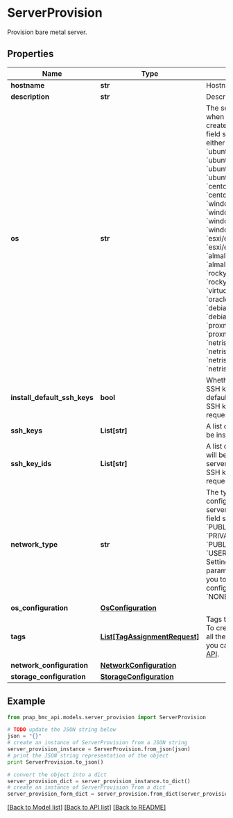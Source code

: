 # ServerProvision

Provision bare metal server.

## Properties

Name | Type | Description | Notes
------------ | ------------- | ------------- | -------------
**hostname** | **str** | Hostname of server. | 
**description** | **str** | Description of server. | [optional] 
**os** | **str** | The server’s OS ID used when the server was created. Currently this field should be set to either &#x60;ubuntu/bionic&#x60;, &#x60;ubuntu/focal&#x60;, &#x60;ubuntu/jammy&#x60;, &#x60;ubuntu/jammy+pytorch&#x60;, &#x60;ubuntu/noble&#x60;, &#x60;centos/centos7&#x60;, &#x60;centos/centos8&#x60;, &#x60;windows/srv2019std&#x60;, &#x60;windows/srv2019dc&#x60;, &#x60;windows/srv2022std&#x60;, &#x60;windows/srv2022dc&#x60;, &#x60;esxi/esxi70&#x60;, &#x60;esxi/esxi80&#x60;, &#x60;almalinux/almalinux8&#x60;, &#x60;almalinux/almalinux9&#x60;, &#x60;rockylinux/rockylinux8&#x60;, &#x60;rockylinux/rockylinux9&#x60;, &#x60;virtuozzo/virtuozzo7&#x60;, &#x60;oraclelinux/oraclelinux9&#x60;, &#x60;debian/bullseye&#x60;, &#x60;debian/bookworm&#x60;, &#x60;proxmox/bullseye&#x60;, &#x60;proxmox/proxmox8&#x60;, &#x60;netris/controller&#x60;, &#x60;netris/softgate_1g&#x60;, &#x60;netris/softgate_10g&#x60; or &#x60;netris/softgate_25g&#x60;. | 
**install_default_ssh_keys** | **bool** | Whether or not to install SSH keys marked as default in addition to any SSH keys specified in this request. | [optional] [default to True]
**ssh_keys** | **List[str]** | A list of SSH keys that will be installed on the server. | [optional] 
**ssh_key_ids** | **List[str]** | A list of SSH key IDs that will be installed on the server in addition to any SSH keys specified in this request. | [optional] 
**network_type** | **str** | The type of network configuration for this server.&lt;br&gt; Currently this field should be set to &#x60;PUBLIC_AND_PRIVATE&#x60;, &#x60;PRIVATE_ONLY&#x60;, &#x60;PUBLIC_ONLY&#x60; or &#x60;USER_DEFINED&#x60;.&lt;br&gt; Setting the &#x60;force&#x60; query parameter to &#x60;true&#x60; allows you to configure network configuration type as &#x60;NONE&#x60;. | [optional] [default to 'PUBLIC_AND_PRIVATE']
**os_configuration** | [**OsConfiguration**](OsConfiguration.md) |  | [optional] 
**tags** | [**List[TagAssignmentRequest]**](TagAssignmentRequest.md) | Tags to set to the server. To create a new tag or list all the existing tags that you can use, refer to [Tags API](https://developers.phoenixnap.com/docs/tags/1/overview). | [optional] 
**network_configuration** | [**NetworkConfiguration**](NetworkConfiguration.md) |  | [optional] 
**storage_configuration** | [**StorageConfiguration**](StorageConfiguration.md) |  | [optional] 

## Example

```python
from pnap_bmc_api.models.server_provision import ServerProvision

# TODO update the JSON string below
json = "{}"
# create an instance of ServerProvision from a JSON string
server_provision_instance = ServerProvision.from_json(json)
# print the JSON string representation of the object
print ServerProvision.to_json()

# convert the object into a dict
server_provision_dict = server_provision_instance.to_dict()
# create an instance of ServerProvision from a dict
server_provision_form_dict = server_provision.from_dict(server_provision_dict)
```
[[Back to Model list]](../README.md#documentation-for-models) [[Back to API list]](../README.md#documentation-for-api-endpoints) [[Back to README]](../README.md)


